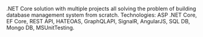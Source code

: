 .NET Core solution with multiple projects all solving the problem of building database management system from scratch.
Technologies: ASP .NET Core, EF Core, REST API, HATEOAS, GraphQLAPI, SignalR, AngularJS, SQL DB, Mongo DB, MSUnitTesting. 
